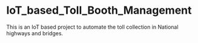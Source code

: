 # IoT_based_Toll_Booth_Management
This is an IoT based project to automate the toll collection in National highways and bridges.
